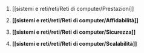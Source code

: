 1. [[sistemi e reti/reti/Reti di computer/Prestazioni]]

2. **[[sistemi e reti/reti/Reti di computer/Affidabilità]]**

3.  **[[sistemi e reti/reti/Reti di computer/Sicurezza]]**

4.  **[[sistemi e reti/reti/Reti di computer/Scalabilità]]**

   

   
